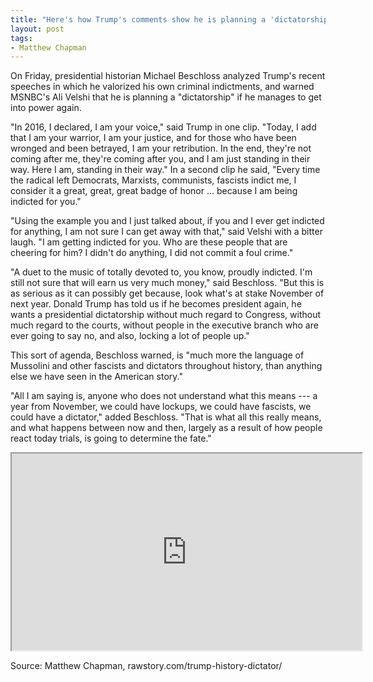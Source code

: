 ```yaml
---
title: "Here's how Trump's comments show he is planning a 'dictatorship': Historian"
layout: post
tags:
- Matthew Chapman
---
```


On Friday, presidential historian Michael Beschloss analyzed Trump's recent speeches in which he valorized his own criminal indictments, and warned MSNBC's Ali Velshi that he is planning a "dictatorship" if he manages to get into power again.

"In 2016, I declared, I am your voice," said Trump in one clip. "Today, I add that I am your warrior, I am your justice, and for those who have been wronged and been betrayed, I am your retribution. In the end, they're not coming after me, they're coming after you, and I am just standing in their way. Here I am, standing in their way." In a second clip he said, "Every time the radical left Democrats, Marxists, communists, fascists indict me, I consider it a great, great, great badge of honor ... because I am being indicted for you."

"Using the example you and I just talked about, if you and I ever get indicted for anything, I am not sure I can get away with that," said Velshi with a bitter laugh. "I am getting indicted for you. Who are these people that are cheering for him? I didn't do anything, I did not commit a foul crime."

"A duet to the music of totally devoted to, you know, proudly indicted. I'm still not sure that will earn us very much money," said Beschloss. "But this is as serious as it can possibly get because, look what's at stake November of next year. Donald Trump has told us if he becomes president again, he wants a presidential dictatorship without much regard to Congress, without much regard to the courts, without people in the executive branch who are ever going to say no, and also, locking a lot of people up."

This sort of agenda, Beschloss warned, is "much more the language of Mussolini and other fascists and dictators throughout history, than anything else we have seen in the American story."

"All I am saying is, anyone who does not understand what this means --- a year from November, we could have lockups, we could have fascists, we could have a dictator," added Beschloss. "That is what all this really means, and what happens between now and then, largely as a result of how people react today trials, is going to determine the fate."

<iframe width="560" height="315" src="https://www.youtube.com/embed/qW2YDIcVq-0?si=1SEnYiuAT9awAVsh" title="Michael Beschloss tells Ali Velshi Trump plans a presidential dictatorship" allow="accelerometer; autoplay; clipboard-write; encrypted-media; gyroscope; picture-in-picture; web-share" allowfullscreen></iframe>

Source: Matthew Chapman, rawstory.com/trump-history-dictator/
